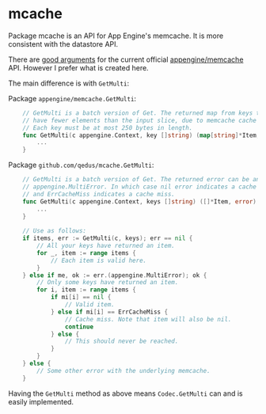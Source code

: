 mcache
========

Package mcache is an API for App Engine's memcache. It is more consistent with the datastore API.

There are [good arguments](https://groups.google.com/forum/#!topic/google-appengine-go/kiuvTHf32zw/discussion) for the current official [appengine/memcache](https://developers.google.com/appengine/docs/go/memcache/reference) API. However I prefer what is created here.

The main difference is with `GetMulti`:

Package `appengine/memcache.GetMulti`:
```go
    // GetMulti is a batch version of Get. The returned map from keys to items may
    // have fewer elements than the input slice, due to memcache cache misses.
    // Each key must be at most 250 bytes in length.
    func GetMulti(c appengine.Context, key []string) (map[string]*Item, error) {
        ...
    }
```

Package `github.com/qedus/mcache.GetMulti`:
```go
    // GetMulti is a batch version of Get. The returned error can be an
    // appengine.MultiError. In which case nil error indicates a cache hit
    // and ErrCacheMiss indicates a cache miss.
    func GetMulti(c appengine.Context, keys []string) ([]*Item, error) {
        ...
    }
    
    // Use as follows:
    if items, err := GetMulti(c, keys); err == nil {
        // All your keys have returned an item.
        for _, item := range items {
            // Each item is valid here.
        }
    } else if me, ok := err.(appengine.MultiError); ok {
        // Only some keys have returned an item.
        for i, item := range items {
            if mi[i] == nil {
                // Valid item.
            } else if mi[i] == ErrCacheMiss {
                // Cache miss. Note that item will also be nil.
                continue
            } else {
                // This should never be reached.
            }
        }
    } else {
        // Some other error with the underlying memcache.
    }
```

Having the `GetMulti` method as above means `Codec.GetMulti` can and is easily implemented.


